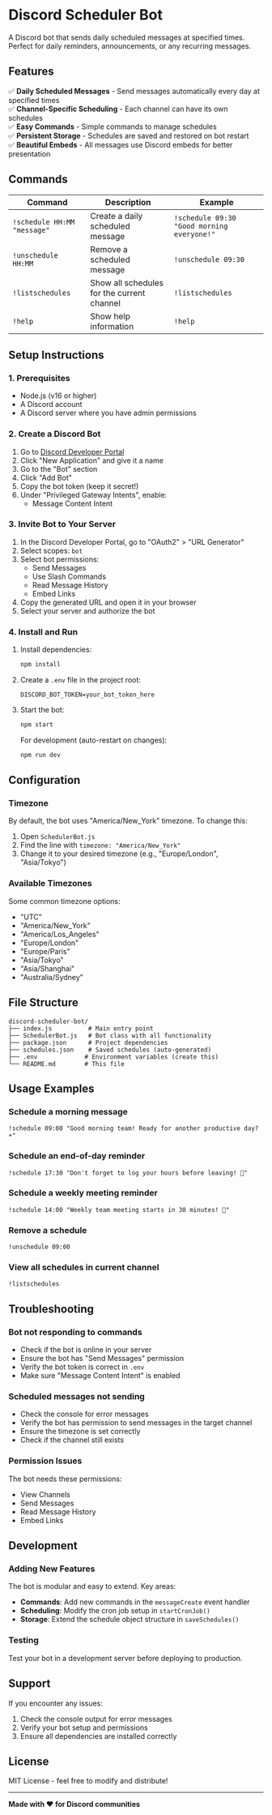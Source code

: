# Discord Scheduler Bot

A Discord bot that sends daily scheduled messages at specified times. Perfect for daily reminders, announcements, or any recurring messages.

## Features

✅ **Daily Scheduled Messages** - Send messages automatically every day at specified times  
✅ **Channel-Specific Scheduling** - Each channel can have its own schedules  
✅ **Easy Commands** - Simple commands to manage schedules  
✅ **Persistent Storage** - Schedules are saved and restored on bot restart  
✅ **Beautiful Embeds** - All messages use Discord embeds for better presentation  

## Commands

| Command | Description | Example |
|---------|-------------|---------|
| `!schedule HH:MM "message"` | Create a daily scheduled message | `!schedule 09:30 "Good morning everyone!"` |
| `!unschedule HH:MM` | Remove a scheduled message | `!unschedule 09:30` |
| `!listschedules` | Show all schedules for the current channel | `!listschedules` |
| `!help` | Show help information | `!help` |

## Setup Instructions

### 1. Prerequisites
- Node.js (v16 or higher)
- A Discord account
- A Discord server where you have admin permissions

### 2. Create a Discord Bot

1. Go to [Discord Developer Portal](https://discord.com/developers/applications)
2. Click "New Application" and give it a name
3. Go to the "Bot" section
4. Click "Add Bot"
5. Copy the bot token (keep it secret!)
6. Under "Privileged Gateway Intents", enable:
   - Message Content Intent

### 3. Invite Bot to Your Server

1. In the Discord Developer Portal, go to "OAuth2" > "URL Generator"
2. Select scopes: `bot`
3. Select bot permissions:
   - Send Messages
   - Use Slash Commands
   - Read Message History
   - Embed Links
4. Copy the generated URL and open it in your browser
5. Select your server and authorize the bot

### 4. Install and Run

1. Install dependencies:
   ```bash
   npm install
   ```

2. Create a `.env` file in the project root:
   ```
   DISCORD_BOT_TOKEN=your_bot_token_here
   ```

3. Start the bot:
   ```bash
   npm start
   ```

   For development (auto-restart on changes):
   ```bash
   npm run dev
   ```

## Configuration

### Timezone
By default, the bot uses "America/New_York" timezone. To change this:

1. Open `SchedulerBot.js`
2. Find the line with `timezone: "America/New_York"`
3. Change it to your desired timezone (e.g., "Europe/London", "Asia/Tokyo")

### Available Timezones
Some common timezone options:
- "UTC"
- "America/New_York"
- "America/Los_Angeles"
- "Europe/London"
- "Europe/Paris"
- "Asia/Tokyo"
- "Asia/Shanghai"
- "Australia/Sydney"

## File Structure

```
discord-scheduler-bot/
├── index.js          # Main entry point
├── SchedulerBot.js   # Bot class with all functionality
├── package.json      # Project dependencies
├── schedules.json    # Saved schedules (auto-generated)
├── .env             # Environment variables (create this)
└── README.md        # This file
```

## Usage Examples

### Schedule a morning message
```
!schedule 09:00 "Good morning team! Ready for another productive day? ☀️"
```

### Schedule an end-of-day reminder
```
!schedule 17:30 "Don't forget to log your hours before leaving! 📝"
```

### Schedule a weekly meeting reminder
```
!schedule 14:00 "Weekly team meeting starts in 30 minutes! 📅"
```

### Remove a schedule
```
!unschedule 09:00
```

### View all schedules in current channel
```
!listschedules
```

## Troubleshooting

### Bot not responding to commands
- Check if the bot is online in your server
- Ensure the bot has "Send Messages" permission
- Verify the bot token is correct in `.env`
- Make sure "Message Content Intent" is enabled

### Scheduled messages not sending
- Check the console for error messages
- Verify the bot has permission to send messages in the target channel
- Ensure the timezone is set correctly
- Check if the channel still exists

### Permission Issues
The bot needs these permissions:
- View Channels
- Send Messages
- Read Message History
- Embed Links

## Development

### Adding New Features
The bot is modular and easy to extend. Key areas:

- **Commands**: Add new commands in the `messageCreate` event handler
- **Scheduling**: Modify the cron job setup in `startCronJob()`
- **Storage**: Extend the schedule object structure in `saveSchedules()`

### Testing
Test your bot in a development server before deploying to production.

## Support

If you encounter any issues:

1. Check the console output for error messages
2. Verify your bot setup and permissions
3. Ensure all dependencies are installed correctly

## License

MIT License - feel free to modify and distribute!

---

**Made with ❤️ for Discord communities**
